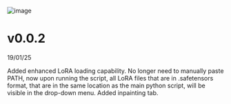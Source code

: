 ![image](https://github.com/user-attachments/assets/f5c3ab0f-f168-4f8d-bdd7-c61dbffcd3e4)

# **v0.0.2**
19/01/25

Added enhanced LoRA loading capability. No longer need to manually paste PATH, now upon running the script, all LoRA files that are in .safetensors format, that are in the same location as the main python script, will be visible in the drop-down menu.
Added inpainting tab.
